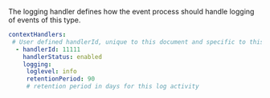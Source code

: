 The logging handler defines how the event process should handle logging of events of this type.

```yaml
contextHandlers:
 # User defined handlerId, unique to this document and specific to this handler, along with operational control as to this handlers current operation
  - handlerId: 11111
    handlerStatus: enabled
    logging:
     loglevel: info
     retentionPeriod: 90
     # retention period in days for this log activity
```

